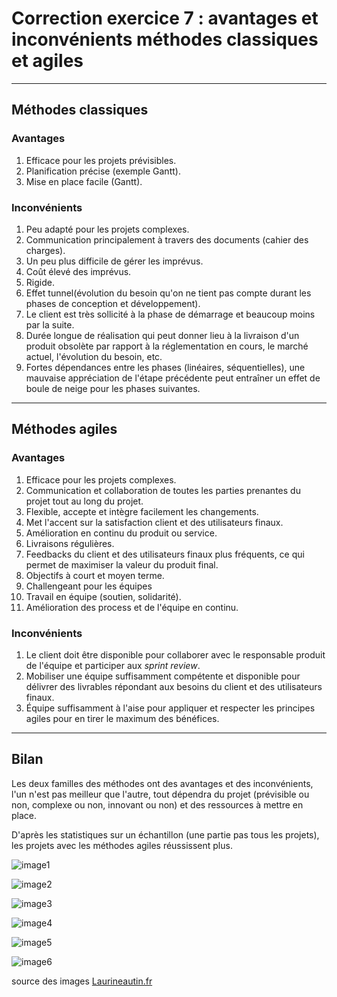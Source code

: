 # Correction exercice 7 : avantages et inconvénients méthodes classiques et agiles

---

## Méthodes classiques

### Avantages

1. Efficace pour les projets prévisibles.
2. Planification précise (exemple Gantt).
3. Mise en place facile (Gantt).

### Inconvénients

1. Peu adapté pour les projets complexes.
2. Communication principalement à travers des documents (cahier des charges).
3. Un peu plus difficile de gérer les imprévus.
4. Coût élevé des imprévus.
5. Rigide.
6. Effet tunnel(évolution du besoin qu'on ne tient pas compte durant les phases de conception et développement).
7. Le client est très sollicité à la phase de démarrage et beaucoup moins par la suite.
8. Durée longue de réalisation qui peut donner lieu à la livraison d'un produit obsolète par rapport à la réglementation en cours, le marché actuel, l'évolution du besoin, etc.
9. Fortes dépendances entre les phases (linéaires, séquentielles), une mauvaise appréciation de l'étape précédente peut entraîner un effet de boule de neige pour les phases suivantes.

---

## Méthodes agiles

### Avantages

1. Efficace pour les projets complexes.
2. Communication et collaboration de toutes les parties prenantes du projet tout au long du projet.
3. Flexible, accepte et intègre facilement les changements.
4. Met l'accent sur la satisfaction client et des utilisateurs finaux.
5. Amélioration en continu du produit ou service.
5. Livraisons régulières.
6. Feedbacks du client et des utilisateurs finaux plus fréquents, ce qui permet de maximiser la valeur du produit final.
7. Objectifs à court et moyen terme.
8. Challengeant pour les équipes
9. Travail en équipe (soutien, solidarité).
9. Amélioration des process et de l'équipe en continu.

### Inconvénients

1. Le client doit être disponible pour collaborer avec le responsable produit de l'équipe et participer aux *sprint review*.
2. Mobiliser une équipe suffisamment compétente et disponible pour délivrer des livrables répondant aux besoins du client et des utilisateurs finaux.
3. Équipe suffisamment à l'aise pour appliquer et respecter les principes agiles pour en tirer le maximum des bénéfices.

---

## Bilan

Les deux familles des méthodes ont des avantages et des inconvénients, l'un n'est pas meilleur que l'autre, tout dépendra du projet (prévisible ou non, complexe ou non, innovant ou non) et des ressources à mettre en place.

D'après les statistiques sur un échantillon (une partie pas tous les projets), les projets avec les méthodes agiles réussissent plus.

![image1](https://laurineautin.fr/wp-content/uploads/2020/06/Evolution-des-taux-de-r%C3%A9ussite-des-projets-agile-vs-cascade_2018-vs-2015-compressor.png)

![image2](https://laurineautin.fr/wp-content/uploads/2020/06/Taux-de-r%C3%A9ussite-des-projets-IT_Rapport-2018-compressor-768x562.png)

![image3](https://laurineautin.fr/wp-content/uploads/2020/06/Quest-ce-qui-fait-quun-projet-r%C3%A9ussit.jpg)

![image4](https://laurineautin.fr/wp-content/uploads/2020/06/Quest-ce-qui-fait-quun-projet-IT-est-mis-%C3%A0-mal.jpg)

![image5](https://laurineautin.fr/wp-content/uploads/2020/06/Taux-de-r%C3%A9ussite-par-taille-de-projet-IT_Rapport-2018-768x577.png)

![image6](https://laurineautin.fr/wp-content/uploads/2020/06/Impact-du-d%C3%A9lai-de-la-prise-de-d%C3%A9cision-sur-le-succ%C3%A8s-dun-projet-IT-768x482.png)

source des images [Laurineautin.fr](https://laurineautin.fr/pourquoi-votre-projet-informatique-a-86-de-chance-dechouer/)